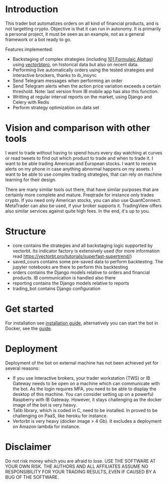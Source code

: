 # Introduction
This trader bot automatizes orders on all kind of financial products, and is not targetting crypto. Objective is that it can run in autonomy. It is primarily a personal project, it must be seen as an example, not as a general framework or a bot ready to go.

Features implemented:

- Backstaging of complex strategies (including [101 Formulaic Alphas](https://arxiv.org/pdf/1601.00991.pdf)) using [vectorbtpro](https://vectorbt.pro/), on historical data but also on recent data.
- Performing live automatically orders using the tested strategies and interactive brockers, thanks to ib_insync
- Send Telegram messages when performing an order
- Send Telegram alerts when the action price variation exceeds a certain threshold. Note: last version from IB mobile app has also this function.
- Writting at regular interval reports on the market, using Django and Celery with Redis
- Perform strategy optimization on data set
 
# Vision and comparison with other tools
I want to trade without having to spend hours every day watching at curves or read tweets to find out which product to trade and when to trade it. I want to be able trading American and European stocks. I want to receive alerts on my phone in case anything abnormal happens on my assets. I want to be able to use complex trading strategies, that can rely on machine learning for their design.

There are many similar tools out there, that have similar purposes that are certainly more complete and mature. Freqtrade for instance only trades crypto. If you need only American stocks, you can also use QuantConnect. MetaTrader can also be used, if your broker supports it. TradingView offers also similar services against quite high fees. In the end, it's up to you. 

# Structure
- core contains the strategies and all backstaging logic supported by vectorbt. Its indicator factory is extensively used (for more information read https://vectorbt.pro/tutorials/superfast-supertrend/)
- saved_cours contains some pre-saved data to perform backtesting. The jupyter notebooks are there to perform this backtesting
- orders contains the Django models relative to orders and financial products. IB communication is handled also there
- reporting contains the Django models relative to reports
- trading_bot contains Django configuration

# Get started
For installation see [installation guide](https://github.com/psemdel/py-trading-bot/blob/main/docs/installation_guide.md), alternatively you can start the bot in Docker, see the [guide](https://github.com/psemdel/py-trading-bot/blob/main/docs/docker_readme.md).

# Deployment
Deployment of the bot on external machine has not been achieved yet for several reasons:

- If you use Interactive brokers, your trader workstation (TWS) or IB Gateway needs to be open on a machine which can communicate with the bot. As the login requires MFA, you need to be able to display the desktop of this machine. You can consider setting up on a powerful Raspberry with IB Gateway. However, it stays challenging as the docker image of the bot is very heavy.
- Talib library, which is coded in C, need to be installed. In proved to be challenging on PaaS, like heroku for instance.
- Vertorbt is very heavy (docker image > 4 Gb). It excludes a deployment on Amazon lambda for instance.

# Disclaimer
Do not risk money which you are afraid to lose. USE THE SOFTWARE AT YOUR OWN RISK. THE AUTHORS AND ALL AFFILIATES ASSUME NO RESPONSIBILITY FOR YOUR TRADING RESULTS, EVEN IF CAUSED BY A BUG OF THE SOFTWARE.

